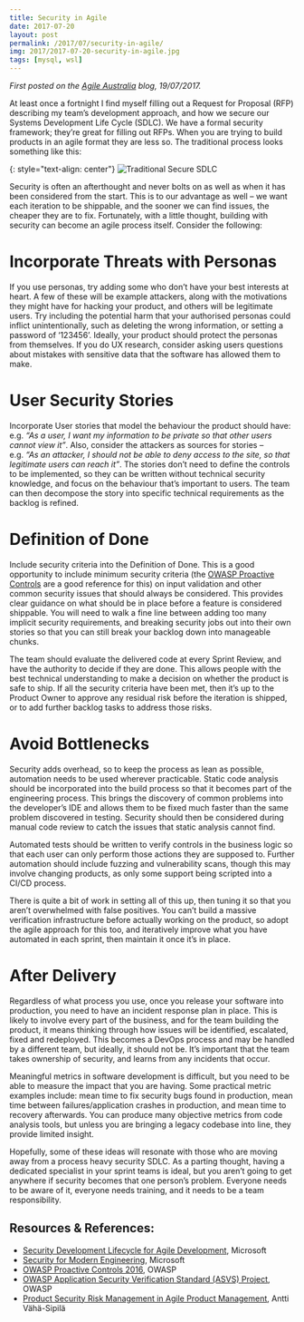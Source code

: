 ```yaml
---
title: Security in Agile
date: 2017-07-20
layout: post
permalink: /2017/07/security-in-agile/
img: 2017/2017-07-20-security-in-agile.jpg
tags: [mysql, wsl]
---
```

*First posted on the [Agile Australia](https://agileaustraliablog.com/2017/07/19/security-in-agile/) blog, 19/07/2017.*

At least once a fortnight I find myself filling out a Request for Proposal (RFP) describing my team’s development approach, and how we secure our Systems Development Life Cycle (SDLC). We have a formal security framework; they’re great for filling out RFPs. When you are trying to build products in an agile format they are less so. The traditional process looks something like this:

{: style="text-align: center"}
![Traditional Secure SDLC]({{site.baseurl}}/assets/img/2017/2017-07-20-traditional-secure-sdlc.jpg)

Security is often an afterthought and never bolts on as well as when it has been considered from the start. This is to our advantage as well – we want each iteration to be shippable, and the sooner we can find issues, the cheaper they are to fix. Fortunately, with a little thought, building with security can become an agile process itself. Consider the following:

# Incorporate Threats with Personas
If you use personas, try adding some who don’t have your best interests at heart. A few of these will be example attackers, along with the motivations they might have for hacking your product, and others will be legitimate users. Try including the potential harm that your authorised personas could inflict unintentionally, such as deleting the wrong information, or setting a password of ‘123456’. Ideally, your product should protect the personas from themselves. If you do UX research, consider asking users questions about mistakes with sensitive data that the software has allowed them to make.

# User Security Stories
Incorporate User stories that model the behaviour the product should have: e.g. *“As a user, I want my information to be private so that other users cannot view it”*. Also, consider the attackers as sources for stories – e.g. *“As an attacker, I should not be able to deny access to the site, so that legitimate users can reach it”*. The stories don’t need to define the controls to be implemented, so they can be written without technical security knowledge, and focus on the behaviour that’s important to users. The team can then decompose the story into specific technical requirements as the backlog is refined.

# Definition of Done
Include security criteria into the Definition of Done. This is a good opportunity to include minimum security criteria (the [OWASP Proactive Controls](https://www.owasp.org/index.php/OWASP_Proactive_Controls#tab=OWASP_Proactive_Controls_2016) are a good reference for this) on input validation and other common security issues that should always be considered. This provides clear guidance on what should be in place before a feature is considered shippable. You will need to walk a fine line between adding too many implicit security requirements, and breaking security jobs out into their own stories so that you can still break your backlog down into manageable chunks.

The team should evaluate the delivered code at every Sprint Review, and have the authority to decide if they are done. This allows people with the best technical understanding to make a decision on whether the product is safe to ship. If all the security criteria have been met, then it’s up to the Product Owner to approve any residual risk before the iteration is shipped, or to add further backlog tasks to address those risks.

# Avoid Bottlenecks
Security adds overhead, so to keep the process as lean as possible, automation needs to be used wherever practicable. Static code analysis should be incorporated into the build process so that it becomes part of the engineering process. This brings the discovery of common problems into the developer’s IDE and allows them to be fixed much faster than the same problem discovered in testing. Security should then be considered during manual code review to catch the issues that static analysis cannot find.

Automated tests should be written to verify controls in the business logic so that each user can only perform those actions they are supposed to. Further automation should include fuzzing and vulnerability scans, though this may involve changing products, as only some support being scripted into a CI/CD process.

There is quite a bit of work in setting all of this up, then tuning it so that you aren’t overwhelmed with false positives. You can’t build a massive verification infrastructure before actually working on the product, so adopt the agile approach for this too, and iteratively improve what you have automated in each sprint, then maintain it once it’s in place.

# After Delivery
Regardless of what process you use, once you release your software into production, you need to have an incident response plan in place. This is likely to involve every part of the business, and for the team building the product, it means thinking through how issues will be identified, escalated, fixed and redeployed. This becomes a DevOps process and may be handled by a different team, but ideally, it should not be. It’s important that the team takes ownership of security, and learns from any incidents that occur.

Meaningful metrics in software development is difficult, but you need to be able to measure the impact that you are having. Some practical metric examples include: mean time to fix security bugs found in production, mean time between failures/application crashes in production, and mean time to recovery afterwards. You can produce many objective metrics from code analysis tools, but unless you are bringing a legacy codebase into line, they provide limited insight.

Hopefully, some of these ideas will resonate with those who are moving away from a process heavy security SDLC. As a parting thought, having a dedicated specialist in your sprint teams is ideal, but you aren’t going to get anywhere if security becomes that one person’s problem. Everyone needs to be aware of it, everyone needs training, and it needs to be a team responsibility.

## Resources & References:
<ul>
 	<li><a href="https://msdn.microsoft.com/en-us/library/windows/desktop/ee790621.aspx" target="_blank" rel="nofollow noopener">Security Development Lifecycle for Agile Development</a>, Microsoft</li>
 	<li><a href="https://www.microsoft.com/en-us/download/details.aspx?id=54092&amp;WT.mc_id=rss_alldownloads_all" target="_blank" rel="nofollow noopener">Security for Modern Engineering</a>, Microsoft</li>
 	<li><a href="https://www.owasp.org/index.php/OWASP_Proactive_Controls#tab=OWASP_Proactive_Controls_2016" target="_blank" rel="nofollow noopener">OWASP Proactive Controls 2016</a>, OWASP</li>
 	<li><a href="https://www.owasp.org/index.php/Category:OWASP_Application_Security_Verification_Standard_Project" target="_blank" rel="nofollow noopener">OWASP Application Security Verification Standard (ASVS) Project</a>, OWASP</li>
 	<li><a href="https://www.owasp.org/images/c/c6/OWASP_AppSec_Research_2010_Agile_Prod_Sec_Mgmt_by_Vaha-Sipila.pdf" target="_blank" rel="nofollow noopener">Product Security Risk Management in Agile Product Management</a>, Antti Vähä-Sipilä</li>
</ul>
